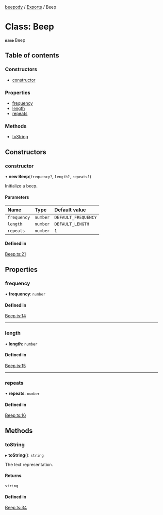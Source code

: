 [beepody](../README.md) / [Exports](../modules.md) / Beep

# Class: Beep

**`name`** Beep

## Table of contents

### Constructors

- [constructor](Beep.md#constructor)

### Properties

- [frequency](Beep.md#frequency)
- [length](Beep.md#length)
- [repeats](Beep.md#repeats)

### Methods

- [toString](Beep.md#tostring)

## Constructors

### constructor

• **new Beep**(`frequency?`, `length?`, `repeats?`)

Initialize a beep.

#### Parameters

| Name | Type | Default value |
| :------ | :------ | :------ |
| `frequency` | `number` | `DEFAULT_FREQUENCY` |
| `length` | `number` | `DEFAULT_LENGTH` |
| `repeats` | `number` | `1` |

#### Defined in

[Beep.ts:21](https://github.com/Beepody/beepody/blob/4788429/src/Beep.ts#L21)

## Properties

### frequency

• **frequency**: `number`

#### Defined in

[Beep.ts:14](https://github.com/Beepody/beepody/blob/4788429/src/Beep.ts#L14)

___

### length

• **length**: `number`

#### Defined in

[Beep.ts:15](https://github.com/Beepody/beepody/blob/4788429/src/Beep.ts#L15)

___

### repeats

• **repeats**: `number`

#### Defined in

[Beep.ts:16](https://github.com/Beepody/beepody/blob/4788429/src/Beep.ts#L16)

## Methods

### toString

▸ **toString**(): `string`

The text representation.

#### Returns

`string`

#### Defined in

[Beep.ts:34](https://github.com/Beepody/beepody/blob/4788429/src/Beep.ts#L34)
